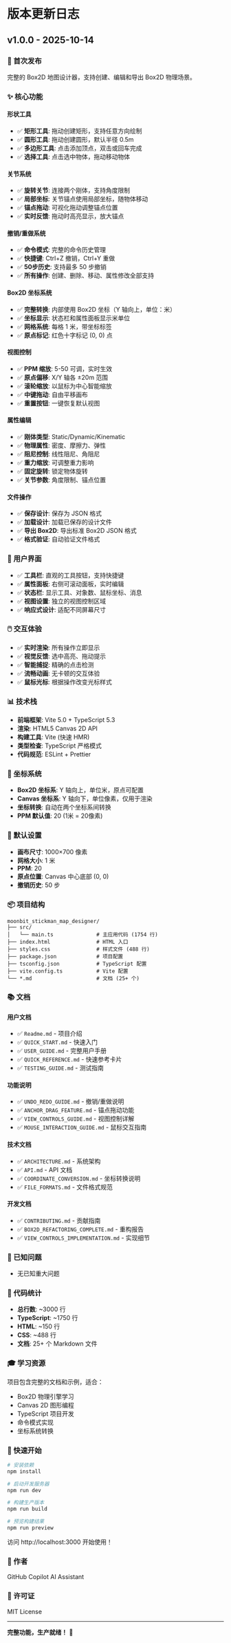 # 版本更新日志

## v1.0.0 - 2025-10-14

### 🎉 首次发布

完整的 Box2D 地图设计器，支持创建、编辑和导出 Box2D 物理场景。

### ✨ 核心功能

#### 形状工具
- ✅ **矩形工具**: 拖动创建矩形，支持任意方向绘制
- ✅ **圆形工具**: 拖动创建圆形，默认半径 0.5m
- ✅ **多边形工具**: 点击添加顶点，双击或回车完成
- ✅ **选择工具**: 点击选中物体，拖动移动物体

#### 关节系统
- ✅ **旋转关节**: 连接两个刚体，支持角度限制
- ✅ **局部坐标**: 关节锚点使用局部坐标，随物体移动
- ✅ **锚点拖动**: 可视化拖动调整锚点位置
- ✅ **实时反馈**: 拖动时高亮显示，放大锚点

#### 撤销/重做系统
- ✅ **命令模式**: 完整的命令历史管理
- ✅ **快捷键**: Ctrl+Z 撤销，Ctrl+Y 重做
- ✅ **50步历史**: 支持最多 50 步撤销
- ✅ **所有操作**: 创建、删除、移动、属性修改全部支持

#### Box2D 坐标系统
- ✅ **完整转换**: 内部使用 Box2D 坐标（Y 轴向上，单位：米）
- ✅ **坐标显示**: 状态栏和属性面板显示米单位
- ✅ **网格系统**: 每格 1 米，带坐标标签
- ✅ **原点标记**: 红色十字标记 (0, 0) 点

#### 视图控制
- ✅ **PPM 缩放**: 5-50 可调，实时生效
- ✅ **原点偏移**: X/Y 轴各 ±20m 范围
- ✅ **滚轮缩放**: 以鼠标为中心智能缩放
- ✅ **中键拖动**: 自由平移画布
- ✅ **重置按钮**: 一键恢复默认视图

#### 属性编辑
- ✅ **刚体类型**: Static/Dynamic/Kinematic
- ✅ **物理属性**: 密度、摩擦力、弹性
- ✅ **阻尼控制**: 线性阻尼、角阻尼
- ✅ **重力缩放**: 可调整重力影响
- ✅ **固定旋转**: 锁定物体旋转
- ✅ **关节参数**: 角度限制、锚点位置

#### 文件操作
- ✅ **保存设计**: 保存为 JSON 格式
- ✅ **加载设计**: 加载已保存的设计文件
- ✅ **导出 Box2D**: 导出标准 Box2D JSON 格式
- ✅ **格式验证**: 自动验证文件格式

### 🎨 用户界面

- ✅ **工具栏**: 直观的工具按钮，支持快捷键
- ✅ **属性面板**: 右侧可滚动面板，实时编辑
- ✅ **状态栏**: 显示工具、对象数、鼠标坐标、消息
- ✅ **视图设置**: 独立的视图控制区域
- ✅ **响应式设计**: 适配不同屏幕尺寸

### 🖱️ 交互体验

- ✅ **实时渲染**: 所有操作立即显示
- ✅ **视觉反馈**: 选中高亮、拖动提示
- ✅ **智能捕捉**: 精确的点击检测
- ✅ **流畅动画**: 无卡顿的交互体验
- ✅ **鼠标光标**: 根据操作改变光标样式

### 📊 技术栈

- **前端框架**: Vite 5.0 + TypeScript 5.3
- **渲染**: HTML5 Canvas 2D API
- **构建工具**: Vite (快速 HMR)
- **类型检查**: TypeScript 严格模式
- **代码规范**: ESLint + Prettier

### 📐 坐标系统

- **Box2D 坐标系**: Y 轴向上，单位米，原点可配置
- **Canvas 坐标系**: Y 轴向下，单位像素，仅用于渲染
- **坐标转换**: 自动在两个坐标系间转换
- **PPM 默认值**: 20 (1米 = 20像素)

### 🎯 默认设置

- **画布尺寸**: 1000×700 像素
- **网格大小**: 1 米
- **PPM**: 20
- **原点位置**: Canvas 中心底部 (0, 0)
- **撤销历史**: 50 步

### 📦 项目结构

```
moonbit_stickman_map_designer/
├── src/
│   └── main.ts              # 主应用代码 (1754 行)
├── index.html               # HTML 入口
├── styles.css               # 样式文件 (488 行)
├── package.json             # 项目配置
├── tsconfig.json            # TypeScript 配置
├── vite.config.ts           # Vite 配置
└── *.md                     # 文档 (25+ 个)
```

### 📚 文档

#### 用户文档
- ✅ `Readme.md` - 项目介绍
- ✅ `QUICK_START.md` - 快速入门
- ✅ `USER_GUIDE.md` - 完整用户手册
- ✅ `QUICK_REFERENCE.md` - 快速参考卡片
- ✅ `TESTING_GUIDE.md` - 测试指南

#### 功能说明
- ✅ `UNDO_REDO_GUIDE.md` - 撤销/重做说明
- ✅ `ANCHOR_DRAG_FEATURE.md` - 锚点拖动功能
- ✅ `VIEW_CONTROLS_GUIDE.md` - 视图控制详解
- ✅ `MOUSE_INTERACTION_GUIDE.md` - 鼠标交互指南

#### 技术文档
- ✅ `ARCHITECTURE.md` - 系统架构
- ✅ `API.md` - API 文档
- ✅ `COORDINATE_CONVERSION.md` - 坐标转换说明
- ✅ `FILE_FORMATS.md` - 文件格式规范

#### 开发文档
- ✅ `CONTRIBUTING.md` - 贡献指南
- ✅ `BOX2D_REFACTORING_COMPLETE.md` - 重构报告
- ✅ `VIEW_CONTROLS_IMPLEMENTATION.md` - 实现细节

### 🐛 已知问题

- 无已知重大问题

### 📝 代码统计

- **总行数**: ~3000 行
- **TypeScript**: ~1750 行
- **HTML**: ~150 行
- **CSS**: ~488 行
- **文档**: 25+ 个 Markdown 文件

### 🎓 学习资源

项目包含完整的文档和示例，适合：
- Box2D 物理引擎学习
- Canvas 2D 图形编程
- TypeScript 项目开发
- 命令模式实现
- 坐标系统转换

### 🚀 快速开始

```bash
# 安装依赖
npm install

# 启动开发服务器
npm run dev

# 构建生产版本
npm run build

# 预览构建结果
npm run preview
```

访问 http://localhost:3000 开始使用！

### 👥 作者

GitHub Copilot AI Assistant

### 📄 许可证

MIT License

---

**完整功能，生产就绪！** 🎉
